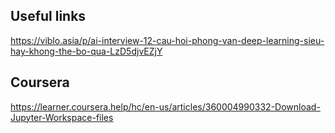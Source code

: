 

## Useful links

https://viblo.asia/p/ai-interview-12-cau-hoi-phong-van-deep-learning-sieu-hay-khong-the-bo-qua-LzD5djvEZjY

## Coursera

https://learner.coursera.help/hc/en-us/articles/360004990332-Download-Jupyter-Workspace-files